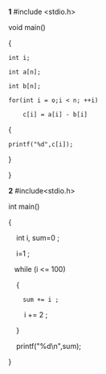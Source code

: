 **1**
#include <stdio.h>

void main()

{
   
    int i;

    int a[n];

    int b[n];

    for(int i = o;i < n; ++i)

        c[i] = a[i] - b[i]

{
    
    printf("%d",c[i]);

}

}

**2**
#include<stdio.h>

int main()

{

    int i, sum=0 ;

    i=1 ;

   while (i <= 100)

    {
    
        sum += i ;

        i += 2 ;

    }

    printf("%d\n",sum);

}


